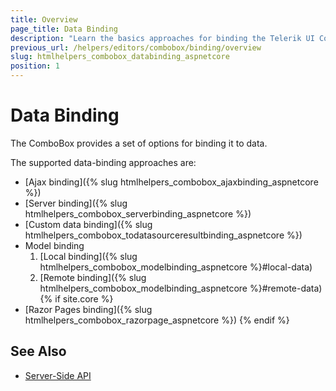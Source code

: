 ```yaml
---
title: Overview
page_title: Data Binding
description: "Learn the basics approaches for binding the Telerik UI ComboBox component for {{ site.framework }}."
previous_url: /helpers/editors/combobox/binding/overview
slug: htmlhelpers_combobox_databinding_aspnetcore
position: 1
---
```


# Data Binding

The ComboBox provides a set of options for binding it to data.

The supported data-binding approaches are:

* [Ajax binding]({% slug htmlhelpers_combobox_ajaxbinding_aspnetcore %})
* [Server binding]({% slug htmlhelpers_combobox_serverbinding_aspnetcore %})
* [Custom data binding]({% slug htmlhelpers_combobox_todatasourceresultbinding_aspnetcore %})
* Model binding
    1. [Local binding]({% slug htmlhelpers_combobox_modelbinding_aspnetcore %}#local-data)
    2. [Remote binding]({% slug htmlhelpers_combobox_modelbinding_aspnetcore %}#remote-data)
{% if site.core %}
* [Razor Pages binding]({% slug htmlhelpers_combobox_razorpage_aspnetcore %})
{% endif %}

## See Also

* [Server-Side API](/api/combobox)

